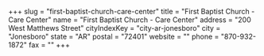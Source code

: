 +++
slug = "first-baptist-church-care-center"
title = "First Baptist Church - Care Center"
name = "First Baptist Church - Care Center"
address = "200 West Matthews Street"
cityIndexKey = "city-ar-jonesboro"
city = "Jonesboro"
state = "AR"
postal = "72401"
website = ""
phone = "870-932-1872"
fax = ""
+++
